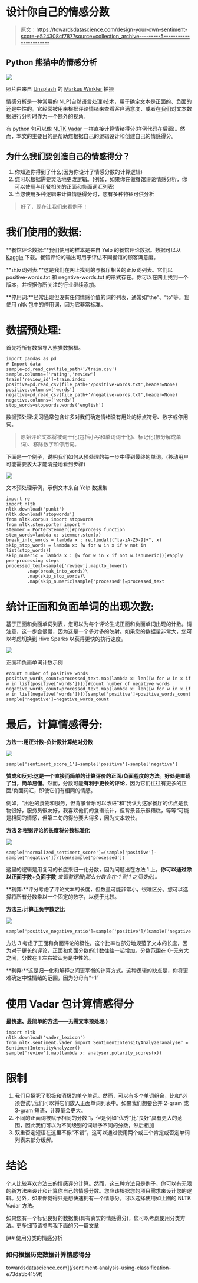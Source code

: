 # 设计你自己的情感分数

> 原文：<https://towardsdatascience.com/design-your-own-sentiment-score-e524308cf787?source=collection_archive---------5----------------------->

## Python 熊猫中的情感分析

![](img/0cf3237de1c2264f3c5e830fb7d77194.png)

照片由来自 [Unsplash](https://unsplash.com/photos/-fRAIQHKcc0) 的 [Markus Winkler](https://unsplash.com/@markuswinkler) 拍摄

情感分析是一种常用的 NLP(自然语言处理)技术，用于确定文本是正面的、负面的还是中性的。它经常被用来根据评论情绪来查看客户满意度，或者在我们对文本数据进行分析时作为一个额外的视角。

有 python 包可以像 [NLTK Vadar](https://www.nltk.org/howto/sentiment.html) 一样直接计算情绪得分(样例代码在后面)。然而，本文的主要目的是帮助您根据自己的逻辑设计和创建自己的情感得分。

## 为什么我们要创造自己的情感得分？

1.  你知道你得到了什么(因为你设计了情感分数的计算逻辑)
2.  您可以根据需要灵活地更改逻辑。(例如，如果你在做餐馆评论情感分析，你可以使用与用餐相关的正面和负面词汇列表)
3.  当您使用多种逻辑来计算情感得分时，您有多种特征可供分析

> 好了，现在让我们来看例子！

# 我们使用的数据:

**餐馆评论数据:**我们使用的样本是来自 Yelp 的餐馆评论数据。数据可以从 [Kaggle](https://www.kaggle.com/yelp-dataset/yelp-dataset) 下载。餐馆评论的输出可用于评估不同餐馆的顾客满意度。

**正反词列表:**这是我们在网上找到的与餐厅相关的正反词列表。它们以 positive-words.txt 和 negative-words.txt 的形式存在。你可以在网上找到一个版本，并根据你所关注的行业继续添加。

**停用词:**经常出现但没有任何情感价值的词的列表，通常如“the”、“to”等。我使用 nltk 包中的停用词，因为它非常标准。

# 数据预处理:

首先将所有数据导入熊猫数据框。

```
import pandas as pd
# Import data
sample=pd.read_csv(file_path+'/train.csv')
sample.columns=['rating','review']
train['review_id']=train.index
positive=pd.read_csv(file_path+'/positive-words.txt',header=None)
positive.columns=['words']
negative=pd.read_csv(file_path+'/negative-words.txt',header=None)
negative.columns=['words']
stop_words=stopwords.words('english')
```

数据预处理:复习通常包含许多对我们确定情绪没有用处的标点符号、数字或停用词。

> 原始评论文本将被词干化(包括小写和单词词干化)、标记化(被分解成单词)、移除数字和停用词。

下面是一个例子，说明我们如何从预处理的每一步中得到最终的单词。(移动用户可能需要放大才能清楚地看到步骤)

![](img/3324e5f23f0b9af44ea08af3e4a9cf65.png)

文本预处理示例，示例文本来自 Yelp 数据集

```
import re
import nltk
nltk.download('punkt')
nltk.download('stopwords')
from nltk.corpus import stopwords
from nltk.stem.porter import *
stemmer = PorterStemmer()#preprocess function 
stem_words=lambda x: stemmer.stem(x)
break_into_words = lambda x : re.findall("[a-zA-Z0-9]+", x)
skip_stop_words = lambda x: [w for w in x if w not in list(stop_words)]
skip_numeric = lambda x : [w for w in x if not w.isnumeric()]#apply pre-processing steps
processed_text=sample['review'].map(to_lower)\
        .map(break_into_words)\
        .map(skip_stop_words)\
        .map(skip_numeric)sample['processed']=processed_text
```

# 统计正面和负面单词的出现次数:

基于正面和负面单词列表，您可以为每个评论生成正面和负面单词出现的计数。请注意，这一步会很慢，因为这是一个多对多的映射。如果您的数据量非常大，您可以考虑切换到 Hive Sparks 以获得更快的执行速度。

![](img/2f9bcf51b1acdcd7f3397163cf744e2d.png)

正面和负面单词计数示例

```
#count number of positive words
positive_words_count=processed_text.map(lambda x: len([w for w in x if w in list(positive['words'])]))#count number of negative words
negative_words_count=processed_text.map(lambda x: len([w for w in x if w in list(negative['words'])]))sample['positive']=positive_words_count
sample['negative']=negative_words_count
```

# 最后，计算情感得分:

**方法一:用正计数-负计数计算绝对分数**

![](img/d9d540df98c80b8534dcb7ff8cbc91d2.png)

```
sample['sentiment_score_1']=sample['positive']-sample['negative']
```

**赞成和反对:**这是一个直接而简单的计算评价的正面/负面程度的方法。好处是**直截了当，简单易懂**。然而，分数可能**有利于更长的评论**，因为它们往往有更多的正面/负面词汇，即使它们有相同的情感。

例如，“出色的食物和服务，但背景音乐可以改进”和“我认为这家餐厅的优点是食物很好，服务员很友好，我喜欢他们的食谱设计，但背景音乐很糟糕，等等”可能是相同的情感，但第二句的得分要大得多，因为文本较长。

**方法 2:根据评论的长度将分数标准化**

![](img/315f10c3e62171c332d6194eeff0d59a.png)

```
sample['normalized_sentiment_score']=(sample['positive']-sample['negative'])/(len(sample['processed'])
```

这里的逻辑是用复习的长度来归一化分数，因为问题出在方法 1 上。**你可以通过除以正面字数+负面字数** *来调整逻辑(那么分数会在-1 到 1 之间变化)。*

**利弊:**评分考虑了评论文本的长度，但数量可能非常小，很难区分。您可以选择将所有分数乘以一个固定的数字，以便于比较。

**方法三:计算正负字数之比**

![](img/beec94c0620dce0a2aeb173dca06ba00.png)

```
sample['positive_negative_ratio']=sample['positive']/(sample['negative']+1)
```

方法 3 考虑了正面和负面评论的极性。这个比率也部分地规范了文本的长度，因为对于更长的评论，正面和负面分数的计数往往一起增加。分数范围在 0–无穷大之间，分数在 1 左右被认为是中性的。

**利弊:**这是归一化和解释之间更平衡的计算方式。这种逻辑的缺点是，你将更难确定中性情绪的范围，因为分母有“+1”

# **使用 Vadar 包计算情感得分**

**最快速、最简单的方法——无需文本预处理:)**

```
import nltk
nltk.download('vader_lexicon')
from nltk.sentiment.vader import SentimentIntensityAnalyzeranalyser = SentimentIntensityAnalyzer()
sample['review'].map(lambda x: analyser.polarity_scores(x))
```

# 限制

1.  我们只探究了积极和消极的单个单词。然而，可以有多个单词组合，比如“必须尝试”,我们可以将它们放入正面单词列表中。如果我们想要合并 2-gram 或 3-gram 短语，计算量会更大。
2.  不同的正面词被赋予相同的分数 1，但是例如“优秀”比“良好”具有更大的范围，因此我们可以为不同级别的词赋予不同的分数，然后相加
3.  双重否定短语在这里不像“不错”，这可以通过使用两个或三个肯定或否定单词列表来部分缓解。

# 结论

个人比较喜欢方法三的情感评分计算。然而，这三种方法只是例子，你可以有无限的新方法来设计和计算你自己的情感分数。您应该根据您的项目需求来设计您的逻辑。另外，如果你觉得只是想快速拥有一个情感分，可以选择使用如上图的 NLTK Vadar 方法。

如果您有一个标记良好的数据集(具有真实的情感得分)，您可以考虑使用分类方法。更多细节请参考我下面的另一篇文章

[](/sentiment-analysis-using-classification-e73da5b4159f) [## 使用分类的情感分析

### 如何根据历史数据计算情感得分

towardsdatascience.com](/sentiment-analysis-using-classification-e73da5b4159f)
